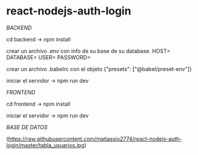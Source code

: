 # react-nodejs-auth-login

*BACKEND*

cd backend -> npm install

crear un archivo .env con info de su base de su database. HOST= DATABASE= USER= PASSWORD=

crear un archivo .babelrc con el objeto {"presets": ["@babel/preset-env"]}

iniciar el servidor -> npm run dev

*FRONTEND*

cd frontend -> npm install

iniciar el servidor -> npm run dev

*BASE DE DATOS*

(https://raw.githubusercontent.com/matiassio2774/react-nodejs-auth-login/master/tabla_usuarios.jpg)
